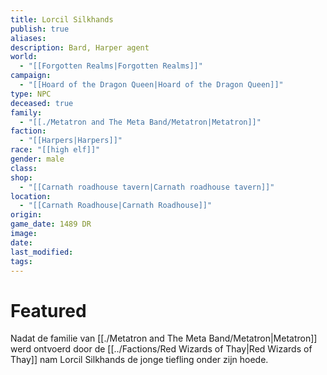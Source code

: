 ```yaml
---
title: Lorcil Silkhands
publish: true
aliases: 
description: Bard, Harper agent
world:
  - "[[Forgotten Realms|Forgotten Realms]]"
campaign:
  - "[[Hoard of the Dragon Queen|Hoard of the Dragon Queen]]"
type: NPC
deceased: true
family:
  - "[[./Metatron and The Meta Band/Metatron|Metatron]]"
faction:
  - "[[Harpers|Harpers]]"
race: "[[high elf]]"
gender: male
class: 
shop:
  - "[[Carnath roadhouse tavern|Carnath roadhouse tavern]]"
location:
  - "[[Carnath Roadhouse|Carnath Roadhouse]]"
origin: 
game_date: 1489 DR
image: 
date: 
last_modified: 
tags: 
---
```



# Featured



Nadat de familie van [[./Metatron and The Meta Band/Metatron|Metatron]] werd ontvoerd door de [[../Factions/Red Wizards of Thay|Red Wizards of Thay]] nam Lorcil Silkhands de jonge tiefling onder zijn hoede. 